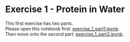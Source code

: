 # Exercise 1 - Protein in Water

This first exercise has two parts.  
Please open this notebook first: [exercise_1_part1.ipynb](./exercise_1_part1.ipynb).  
Then move onto the second part: [exercise_1_part2.ipynb](./exercise_1_part2.ipynb).

